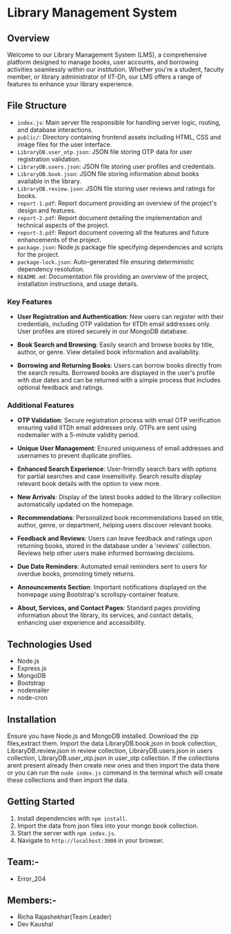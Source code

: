 # Library Management System

## Overview

Welcome to our Library Management System (LMS), a comprehensive platform designed to manage books, user accounts, and borrowing activities seamlessly within our institution. Whether you're a student, faculty member, or library administrator of IIT-Dh, our LMS offers a range of features to enhance your library experience.

## File Structure

- `index.js`: Main server file responsible for handling server logic, routing, and database interactions.
- `public/`: Directory containing frontend assets including HTML, CSS and image files for the user interface.
- `LibraryDB.user_otp.json`: JSON file storing OTP data for user registration validation.
- `LibraryDB.users.json`: JSON file storing user profiles and credentials.
- `LibraryDB.book.json`: JSON file storing information about books available in the library.
- `LibraryDB.review.json`: JSON file storing user reviews and ratings for books.
- `report-1.pdf`: Report document providing an overview of the project's design and features.
- `report-2.pdf`: Report document detailing the implementation and technical aspects of the project.
- `report-3.pdf`: Report document covering all the features and future enhancements of the project.
- `package.json`: Node.js package file specifying dependencies and scripts for the project.
- `package-lock.json`: Auto-generated file ensuring deterministic dependency resolution.
- `README.md`: Documentation file providing an overview of the project, installation instructions, and usage details.
  

### Key Features

- **User Registration and Authentication**: New users can register with their credentials, including OTP validation for IITDh email addresses only. User profiles are stored securely in our MongoDB database.

- **Book Search and Browsing**: Easily search and browse books by title, author, or genre. View detailed book information and availability.

- **Borrowing and Returning Books**: Users can borrow books directly from the search results. Borrowed books are displayed in the user's profile with due dates and can be returned with a simple process that includes optional feedback and ratings.

### Additional Features

- **OTP Validation**: Secure registration process with email OTP verification ensuring valid IITDh email addresses only. OTPs are sent using nodemailer with a 5-minute validity period.

- **Unique User Management**: Ensured uniqueness of email addresses and usernames to prevent duplicate profiles.

- **Enhanced Search Experience**: User-friendly search bars with options for partial searches and case insensitivity. Search results display relevant book details with the option to view more.

- **New Arrivals**: Display of the latest books added to the library collection automatically updated on the homepage.

- **Recommendations**: Personalized book recommendations based on title, author, genre, or department, helping users discover relevant books.

- **Feedback and Reviews**: Users can leave feedback and ratings upon returning books, stored in the database under a 'reviews' collection. Reviews help other users make informed borrowing decisions.

- **Due Date Reminders**: Automated email reminders sent to users for overdue books, promoting timely returns.

- **Announcements Section**: Important notifications displayed on the homepage using Bootstrap's scrollspy-container feature.

- **About, Services, and Contact Pages**: Standard pages providing information about the library, its services, and contact details, enhancing user experience and accessibility.

## Technologies Used

- Node.js
- Express.js
- MongoDB
- Bootstrap
- nodemailer
- node-cron

## Installation

Ensure you have Node.js and MongoDB installed. Download the zip files,extract them. Import the data LibraryDB.book.json in book collection, LibraryDB.review.json in review collection, LibraryDB.users.json in users collection, LibraryDB.user_otp.json in user_otp collection. If the collections arent present already then create new ones and then import the data there or you can run the `node index.js` command in the terminal which will create these collections and then import the data.

## Getting Started

1. Install dependencies with `npm install`.
2. Import the data from json files into your mongo book collection.
3. Start the server with `npm index.js`.
4. Navigate to `http://localhost:3000` in your browser.

## Team:- 
- Error_204
## Members:-
- Richa Rajashekhar(Team Leader)
- Dev Kaushal



